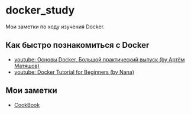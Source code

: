 # docker_study
Мои заметки по ходу изучения Docker.

## Как быстро познакомиться с Docker
  * [youtube: Основы Docker. Большой практический выпуск (by Артём Матяшов)](https://www.youtube.com/watch?v=QF4ZF857m44)
  * [youtube: Docker Tutorial for Beginners (by Nana)](https://www.youtube.com/watch?v=3c-iBn73dDE)

## Мои заметки
  * [CookBook](./cookbook.md)
